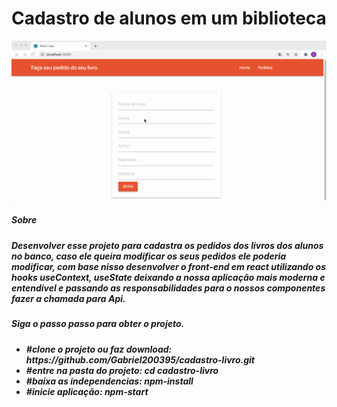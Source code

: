 <html>
   <body>
       <h1 style="font-weight:bold"> 
         Cadastro de alunos em um biblioteca    
       </h1> 
          <img src="/public/IMG/cadastro.gif"/>
           <br />
        <h5>Sobre<h5>
            <div style="width:400">
              <p>Desenvolver esse projeto para cadastra os pedidos dos livros dos alunos no banco, 
               caso ele queira modificar os seus pedidos ele poderia modificar, com base nisso desenvolver
              o front-end em react utilizando os hooks useContext, useState deixando a nossa  aplicação mais
              moderna e entendível e passando as responsabilidades para o nossos componentes fazer a chamada para Api.
               </p>
           </div>
        <h5>Siga o passo passo para obter o projeto.<h5>
      <ul>   
         <li>
        #clone o projeto ou faz download: 
         https://github.com/Gabriel200395/cadastro-livro.git     
      </li>
         <li>#entre na pasta do projeto: 
cd cadastro-livro 
</li> 
         <li>#baixa as independencias:
npm-install</li>  
         <li>#inicie aplicação: 
npm-start</li>
      </ul>
    <body>
<html>



